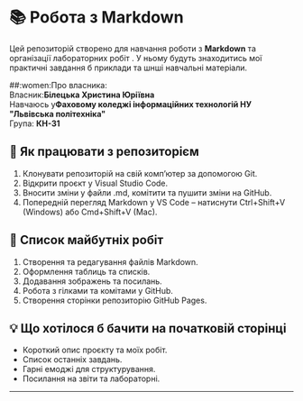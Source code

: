 # :books: Робота з Markdown
Цей репозиторій  створено для навчання роботи з **Markdown** та організації лабораторних робіт .
У ньому будуть знаходитись мої практичні завдання б приклади та шнші навчальні матеріали.  

##:women:Про власника:  
Власник:**Білецька Христина Юріївна**  
Навчаюсь у**Фаховому коледжі інформаційних технологій  НУ "Львівська політехніка"**  
Група: **КН-31**

## 📝 Як працювати з репозиторієм
1. Клонувати репозиторій на свій комп’ютер за допомогою Git.
2. Відкрити проєкт у Visual Studio Code.
3. Вносити зміни у файли .md, комітити та пушити зміни на GitHub.
4. Попередній перегляд Markdown у VS Code – натиснути Ctrl+Shift+V (Windows) або Cmd+Shift+V (Mac).

## 🔢 Список майбутніх робіт
1. Створення та редагування файлів Markdown.
2. Оформлення таблиць та списків.
3. Додавання зображень та посилань.
4. Робота з гілками та комітами у GitHub.
5. Створення сторінки репозиторію GitHub Pages.

## 💡 Що хотілося б бачити на початковій сторінці
- Короткий опис проєкту та моїх робіт.
- Список останніх завдань.
- Гарні емоджі для структурування.
- Посилання на звіти та лабораторні.

---






